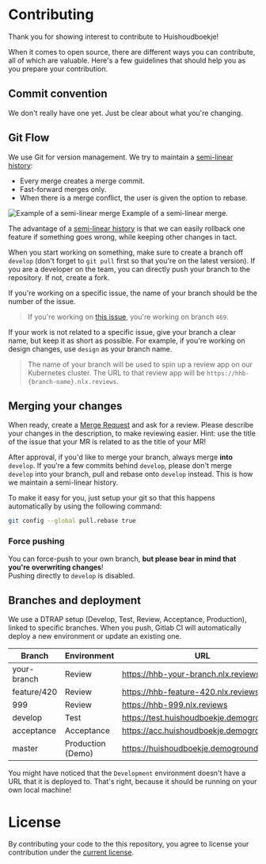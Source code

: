 # Contributing
Thank you for showing interest to contribute to Huishoudboekje!

When it comes to open source, there are different ways you can contribute, all of which are valuable.
Here's a few guidelines that should help you as you prepare your contribution.

## Commit convention

We don't really have one yet. Just be clear about what you're changing.

## Git Flow

We use Git for version management. We try to maintain a [semi-linear history](https://stackoverflow.com/questions/20348629/what-are-advantages-of-keeping-linear-history-in-git):
- Every merge creates a merge commit.
- Fast-forward merges only.
- When there is a merge conflict, the user is given the option to rebase.

![Example of a semi-linear merge](https://i.stack.imgur.com/yJpjE.gif "Example of a semi-linear merge")
Example of a semi-linear merge.

The advantage of a [semi-linear history](https://stackoverflow.com/a/59714422) is that we can easily rollback one feature if 
something goes wrong, while keeping other changes in tact.

When you start working on something, make sure to create a branch off `develop` (don't forget to `git pull` first so that you're on the latest version).
If you are a developer on the team, you can directly push your branch to the repository. If not, create a fork.

If you're working on a specific issue, the name of your branch should be the number of the issue.
> If you're working on [this issue](https://gitlab.com/commonground/huishoudboekje/app-new/-/issues/469), you're working on branch `469`.

If your work is not related to a specific issue, give your branch a clear name, but keep it as short as possible. 
For example, if you're working on design changes, use `design` as your branch name.

> The name of your branch will be used to spin up a review app on our Kubernetes cluster. 
> The URL to that review app will be `https://hhb-{branch-name}.nlx.reviews`.

## Merging your changes

When ready, create a [Merge Request](https://gitlab.com/commonground/huishoudboekje/app-new/-/merge_requests) and ask for a review.
Please describe your changes in the description, to make reviewing easier. Hint: use the title of the issue that your MR is related to as the title of your MR!

After approval, if you'd like to merge your branch, always merge **into** `develop`. 
If you're a few commits behind `develop`, please don't merge `develop` into your branch, pull and rebase onto `develop` instead. 
This is how we maintain a semi-linear history.

To make it easy for you, just setup your git so that this happens automatically by using the following command:
```bash
git config --global pull.rebase true
```

### Force pushing

You can force-push to your own branch, **but please bear in mind that you're overwriting changes**! \
Pushing directly to `develop` is disabled.

## Branches and deployment

We use a DTRAP setup (Develop, Test, Review, Acceptance, Production), linked to specific branches.
When you push, Gitlab CI will automatically deploy a new environment or update an existing one.

| Branch      | Environment       | URL                                       |
|-------------|-------------------|-------------------------------------------|
| your-branch | Review            | https://hhb-your-branch.nlx.reviews       |
| feature/420 | Review            | https://hhb-feature-420.nlx.reviews       |
| 999         | Review            | https://hhb-999.nlx.reviews               |
| develop     | Test              | https://test.huishoudboekje.demoground.nl |
| acceptance  | Acceptance        | https://acc.huishoudboekje.demoground.nl  |
| master      | Production (Demo) | https://huishoudboekje.demoground.nl      |

You might have noticed that the `Development` environment doesn't have a URL that it is deployed to. 
That's right, because it should be running on your own local machine!

# License

By contributing your code to the this repository, you agree to license your contribution under the [current license](./LICENSE.md).